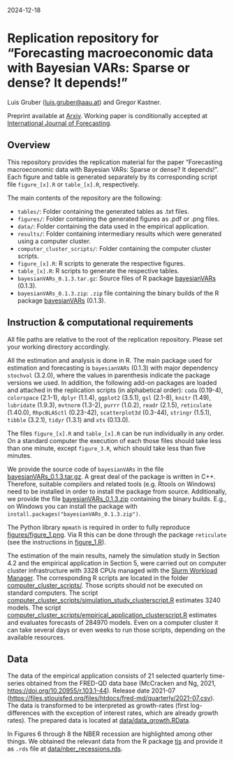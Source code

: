 2024-12-18

<!-- README.md is generated from README.Rmd. Please edit that file -->

# Replication repository for “Forecasting macroeconomic data with Bayesian VARs: Sparse or dense? It depends!”

Luis Gruber (<luis.gruber@aau.at>) and Gregor Kastner.

Preprint available at
[Arxiv](https://doi.org/10.48550/arXiv.2206.04902). Working paper is
conditionally accepted at [International Journal of
Forecasting](https://forecasters.org/ijf/).

## Overview

This repository provides the replication material for the paper
“Forecasting macroeconomic data with Bayesian VARs: Sparse or dense? It
depends!”. Each figure and table is generated separately by its
corresponding script file `figure_[x].R` or `table_[x].R`, respectively.

The main contents of the repository are the following:

- `tables/`: Folder containing the generated tables as .txt files.
- `figures/`: Folder containing the generated figures as .pdf or .png
  files.
- `data/`: Folder containing the data used in the empirical application.
- `results/`: Folder containing intermediary results which were
  generated using a computer cluster.
- `computer_cluster_scripts/`: Folder containing the computer cluster
  scripts.
- `figure_[x].R`: R scripts to generate the respective figures.
- `table_[x].R`: R scripts to generate the respective tables.
- `bayesianVARs_0.1.3.tar.gz`: Source files of R package
  [bayesianVARs](https://luisgruber.github.io/bayesianVARs/) (0.1.3).
- `bayesianVARs_0.1.3.zip`: `.zip` file containing the binary builds of
  the R package
  [bayesianVARs](https://luisgruber.github.io/bayesianVARs/) (0.1.3).

## Instruction & computational requirements

All file paths are relative to the root of the replication repository.
Please set your working directory accordingly.

All the estimation and analysis is done in R. The main package used for
estimation and forecasting is `bayesianVARs` (0.1.3) with major
dependency `stochvol` (3.2.0), where the values in parenthesis indicate
the package versions we used. In addition, the following add-on packages
are loaded and attached in the replication scripts (in alphabetical
order): `coda` (0.19-4), `colorspace` (2.1-1), `dplyr` (1.1.4),
`ggplot2` (3.5.1), `gsl` (2.1-8), `knitr` (1.49), `lubridate` (1.9.3),
`mvtnorm` (1.3-2), `purrr` (1.0.2), `readr` (2.1.5), `reticulate`
(1.40.0), `RhpcBLASctl` (0.23-42), `scatterplot3d` (0.3-44), `stringr`
(1.5.1), `tibble` (3.2.1), `tidyr` (1.3.1) and `xts` (0.13.0).

The files `figure_[x].R` and `table_[x].R` can be run individually in
any order. On a standard computer the execution of each those files
should take less than one minute, except `figure_3.R`, which should take
less than five minutes.

We provide the source code of `bayesianVARs` in the file
[bayesianVARs_0.1.3.tar.gz](bayesianVARs_0.1.3.tar.gz). A great deal of
the package is written in C++. Therefore, suitable compilers and related
tools (e.g. Rtools on Windows) need to be installed in order to install
the package from source. Additionally, we provide the file
[bayesianVARs_0.1.3.zip](bayesianVARs_0.1.3.zip) containing the binary
builds. E.g., on Windows you can install the package with
`install.packages("bayesianVARs_0.1.3.zip")`.

The Python library `mpmath` is required in order to fully reproduce
[figures/figure_1.png](./figures/figure_1.png). Via R this can be done
through the package `reticulate` (see the instructions in
[figure_1.R](figure_1.R)).

The estimation of the main results, namely the simulation study in
Section 4.2 and the empirical application in Section 5, were carried out
on computer cluster infrastructure with 3328 CPUs managed with the
[Slurm Workload Manager](https://slurm.schedmd.com/). The corresponding
R scripts are located in the folder
[computer_cluster_scripts/](./computer_cluster_scripts/). Those scripts
should not be executed on standard computers. The script
[computer_cluster_scripts/simulation_study_clusterscript.R](./computer_cluster_scripts/simulation_study_clusterscript.R)
estimates 3240 models. The script
[computer_cluster_scripts/empirical_application_clusterscript.R](./computer_cluster_scripts/empirical_application_clusterscript.R)
estimates and evaluates forecasts of 284970 models. Even on a computer
cluster it can take several days or even weeks to run those scripts,
depending on the available resources.

## Data

The data of the empirical application consists of 21 selected quarterly
time-series obtained from the FRED-QD data base (McCracken and Ng, 2021,
<https://doi.org/10.20955/r.103.1-44>). Release date 2021-07
(<https://files.stlouisfed.org/files/htdocs/fred-md/quarterly/2021-07.csv>).
The data is transformed to be interpreted as growth-rates (first
log-differences with the exception of interest rates, which are already
growth rates). The prepared data is located at
[data/data_growth.RData](./data/data_growth.RData).

In Figures 6 through 8 the NBER recession are highlighted among other
things. We obtained the relevant data from the R package
[tis](https://cran.r-project.org/package=tis) and provide it as `.rds`
file at [data/nber_recessions.rds](./data/nber_recessions.rds).
